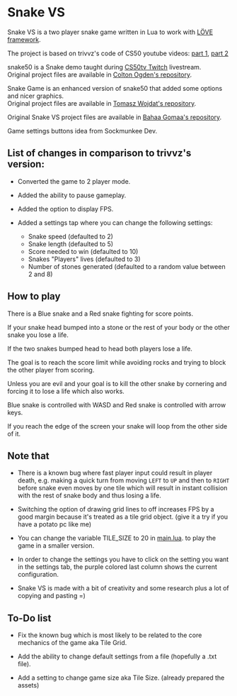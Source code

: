 # Snake VS

Snake VS is a two player snake game written in Lua to work with [LÖVE framework](https://love2d.org/).

The project is based on trivvz's code of CS50 youtube videos: [part 1](https://youtu.be/ld_xcXdRez4), [part 2](https://youtu.be/UOzRK3p26Dw)

snake50 is a Snake demo taught during [CS50tv Twitch](https://www.twitch.tv/cs50tv) livestream.  
Original project files are available in [Colton Ogden's repository](https://github.com/coltonoscopy/snake50).

Snake Game is an enhanced version of snake50 that added some options and nicer graphics.  
Original project files are available in [Tomasz Wojdat's repository](https://github.com/trivvz/Snake-Game).

Original Snake VS project files are available in [Bahaa Gomaa's repository](https://github.com/BahaaGomaa/Snake-VS).

Game settings buttons idea from Sockmunkee Dev.

## List of changes in comparison to trivvz's version:

* Converted the game to 2 player mode.

* Added the ability to pause gameplay.

* Added the option to display FPS.

* Added a settings tap where you can change the following settings:
    * Snake speed (defaulted to 2)
    * Snake length (defaulted to 5)
    * Score needed to win (defaulted to 10)
    * Snakes "Players" lives (defaulted to 3)
    * Number of stones generated (defaulted to a random value between 2 and 8)

## How to play

There is a Blue snake and a Red snake fighting for score points.

If your snake head bumped into a stone or the rest of your body or the other snake you lose a life.

If the two snakes bumped head to head both players lose a life.

The goal is to reach the score limit while avoiding rocks and trying to block the other player from scoring.

Unless you are evil and your goal is to kill the other snake by cornering and forcing it to lose a life which also works.

Blue snake is controlled with WASD and Red snake is controlled with arrow keys.

If you reach the edge of the screen your snake will loop from the other side of it.

## Note that

* There is a known bug where fast player input could result in player death, 
e.g. making a quick turn from moving `LEFT` to `UP` and then to `RIGHT` before snake even moves by one tile which will result in instant collision with the rest of snake body and thus losing a life.

* Switching the option of drawing grid lines to off increases FPS by a good margin because it's treated as a tile grid object. (give it a try if you have a potato pc like me)

* You can change the variable TILE_SIZE to 20 in [main.lua](https://github.com/BahaaGomaa/Snake-VS/blob/main/main.lua). to play the game in a smaller version.

* In order to change the settings you have to click on the setting you want in the settings tab, the purple colored last column shows the current configuration.

* Snake VS is made with a bit of creativity and some research plus a lot of copying and pasting  =)

## To-Do list

* Fix the known bug which is most likely to be related to the core mechanics of the game aka Tile Grid.

* Add the ability to change default settings from a file (hopefully a .txt file).

* Add a setting to change game size aka Tile Size. (already prepared the assets)
